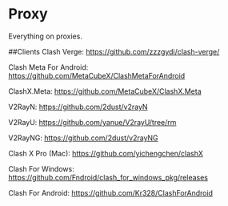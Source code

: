 # Proxy
Everything on proxies. 


##Clients 
Clash Verge: https://github.com/zzzgydi/clash-verge/

Clash Meta For Android: https://github.com/MetaCubeX/ClashMetaForAndroid

ClashX.Meta: https://github.com/MetaCubeX/ClashX.Meta

V2RayN: https://github.com/2dust/v2rayN

V2RayU: https://github.com/yanue/V2rayU/tree/rm

V2RayNG: https://github.com/2dust/v2rayNG



Clash X Pro (Mac): https://github.com/yichengchen/clashX

Clash For Windows: https://github.com/Fndroid/clash_for_windows_pkg/releases

Clash For Android: https://github.com/Kr328/ClashForAndroid
